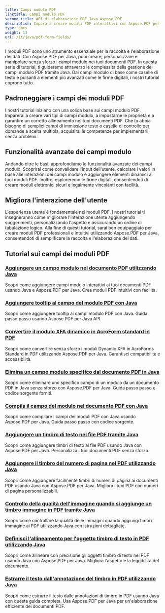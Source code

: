 ```yaml
---
title: Campi modulo PDF
linktitle: Campi modulo PDF
second_title: API di elaborazione PDF Java Aspose.PDF
description: Impara a creare moduli PDF interattivi con Aspose.PDF per Java. Esercitazioni complete per una manipolazione efficiente dei campi dei moduli.
type: docs
weight: 11
url: /it/java/pdf-form-fields/
---
```


I moduli PDF sono uno strumento essenziale per la raccolta e l'elaborazione dei dati. Con Aspose.PDF per Java, puoi creare, personalizzare e manipolare senza sforzo i campi modulo nei tuoi documenti PDF. In questa serie di tutorial, ti guideremo attraverso le complessità della gestione dei campi modulo PDF tramite Java. Dai campi modulo di base come caselle di testo e pulsanti a elementi più avanzati come le firme digitali, i nostri tutorial coprono tutto.

## Padroneggiare i campi dei moduli PDF

I nostri tutorial iniziano con una solida base sui campi modulo PDF. Imparerai a creare vari tipi di campi modulo, a impostarne le proprietà e a garantire un corretto allineamento nei tuoi documenti PDF. Che tu abbia bisogno di semplici campi di immissione testo o caselle di controllo per domande a scelta multipla, acquisirai le competenze per implementarli senza problemi.

## Funzionalità avanzate dei campi modulo

Andando oltre le basi, approfondiamo le funzionalità avanzate dei campi modulo. Scoprirai come convalidare l'input dell'utente, calcolare i valori in base alle interazioni dei campi modulo e aggiungere elementi dinamici ai tuoi moduli PDF. Inoltre, esploreremo le firme digitali, consentendoti di creare moduli elettronici sicuri e legalmente vincolanti con facilità.

## Migliora l'interazione dell'utente

L'esperienza utente è fondamentale nei moduli PDF. I nostri tutorial ti insegneranno come migliorare l'interazione utente aggiungendo suggerimenti, personalizzando l'aspetto e assicurando un ordine di tabulazione logico. Alla fine di questi tutorial, sarai ben equipaggiato per creare moduli PDF professionali e intuitivi utilizzando Aspose.PDF per Java, consentendoti di semplificare la raccolta e l'elaborazione dei dati.

## Tutorial sui campi dei moduli PDF
### [Aggiungere un campo modulo nel documento PDF utilizzando Java](./add-form-field-in-pdf-document-using-java/)
Scopri come aggiungere campi modulo interattivi ai tuoi documenti PDF usando Java e Aspose.PDF per Java. Crea moduli PDF intuitivi con facilità.
### [Aggiungere tooltip al campo del modulo PDF con Java](./add-tooltip-to-pdf-form-field-with-java/)
Scopri come aggiungere tooltip ai campi modulo PDF con Java. Guida passo passo usando Aspose.PDF per Java API.
### [Convertire il modulo XFA dinamico in AcroForm standard in PDF](./convert-dynamic-xfa-form-to-standard-acroform-in-pdf/)
Scopri come convertire senza sforzo i moduli Dynamic XFA in AcroForms Standard in PDF utilizzando Aspose.PDF per Java. Garantisci compatibilità e accessibilità.
### [Elimina un campo modulo specifico dal documento PDF in Java](./delete-particular-form-field-from-pdf-document-in-java/)
Scopri come eliminare uno specifico campo di un modulo da un documento PDF in Java senza sforzo con Aspose.PDF per Java. Guida passo passo e codice sorgente forniti.
### [Compila il campo del modulo nel documento PDF con Java](./fill-form-field-in-pdf-document-with-java/)
Scopri come compilare i campi dei moduli PDF con Java usando Aspose.PDF per Java. Guida passo passo con codice sorgente.
### [Aggiungere un timbro di testo nel file PDF tramite Java](./adding-text-stamp-in-pdf-file-using-java/)
Scopri come aggiungere timbri di testo ai file PDF usando Java con Aspose.PDF per Java. Personalizza i tuoi documenti PDF senza sforzo.
### [Aggiungere il timbro del numero di pagina nel PDF utilizzando Java](./add-page-number-stamp-in-pdf-using-java/)
Scopri come aggiungere facilmente timbri di numeri di pagina ai documenti PDF usando Java con Aspose.PDF per Java. Migliora i tuoi PDF con numeri di pagina personalizzabili.
### [Controllo della qualità dell'immagine quando si aggiunge un timbro immagine in PDF tramite Java](./control-image-quality-when-adding-image-stamp-in-pdf-using-java/)
Scopri come controllare la qualità delle immagini quando aggiungi timbri immagine ai PDF utilizzando Java con istruzioni dettagliate.
### [Definisci l'allineamento per l'oggetto timbro di testo in PDF utilizzando Java](./define-alignment-for-text-stamp-object-in-pdf-using-java/)
Scopri come allineare con precisione gli oggetti timbro di testo nei PDF usando Java con Aspose.PDF per Java. Migliora l'aspetto e la leggibilità del documento.
### [Estrarre il testo dall'annotazione del timbro in PDF utilizzando Java](./extract-text-from-stamp-annotation-in-pdf-using-java/)
Scopri come estrarre il testo dalle annotazioni di timbro in PDF usando Java con questa guida completa. Usa Aspose.PDF per Java per un'elaborazione efficiente dei documenti PDF.